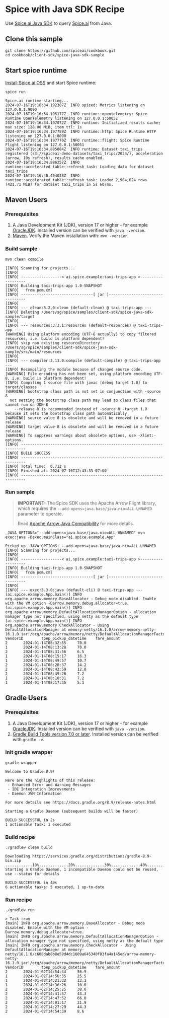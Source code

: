 # Spice with Java SDK Recipe

Use [Spice.ai Java SDK](https://github.com/spiceai/spice-java) to query [Spice.ai](https://github.com/spiceai/spiceai) from Java.

## Clone this sample

```shell
git clone https://github.com/spiceai/cookbook.git
cd cookbook/client-sdk/spice-java-sdk-sample
```

## Start spice runtime

[Install Spice.ai OSS](https://docs.spiceai.org/getting-started) and start Spice runtime:

```shell
spice run
```

```shell
Spice.ai runtime starting...
2024-07-16T19:16:34.192387Z  INFO spiced: Metrics listening on 127.0.0.1:9090
2024-07-16T19:16:34.195177Z  INFO runtime::opentelemetry: Spice Runtime OpenTelemetry listening on 127.0.0.1:50052
2024-07-16T19:16:34.197072Z  INFO runtime: Initialized results cache; max size: 128.00 MiB, item ttl: 1s
2024-07-16T19:16:34.197759Z  INFO runtime::http: Spice Runtime HTTP listening on 127.0.0.1:8090
2024-07-16T19:16:34.197770Z  INFO runtime::flight: Spice Runtime Flight listening on 127.0.0.1:50051
2024-07-16T19:16:34.885084Z  INFO runtime: Dataset taxi_trips registered (s3://spiceai-demo-datasets/taxi_trips/2024/), acceleration (arrow, 10s refresh), results cache enabled.
2024-07-16T19:16:34.886257Z  INFO runtime::accelerated_table::refresh_task: Loading data for dataset taxi_trips
2024-07-16T19:16:40.494038Z  INFO runtime::accelerated_table::refresh_task: Loaded 2,964,624 rows (421.71 MiB) for dataset taxi_trips in 5s 607ms.
```

## Maven Users

### Prerequisites

1. A Java Development Kit (JDK), version 17 or higher - for example [OracleJDK](https://www.oracle.com/java/technologies/downloads/). Installed version can be verified with `java -version`.
1. [Maven](https://maven.apache.org/install.html). Verify the Maven installation with: `mvn -version`

### Build sample

```shell
mvn clean compile
```

```shell
[INFO] Scanning for projects...
[INFO] 
[INFO] ------------------< ai.spice.example:taxi-trips-app >-------------------
[INFO] Building taxi-trips-app 1.0-SNAPSHOT
[INFO]   from pom.xml
[INFO] --------------------------------[ jar ]---------------------------------
[INFO] 
[INFO] --- clean:3.2.0:clean (default-clean) @ taxi-trips-app ---
[INFO] Deleting /Users/sg/spice/samples/client-sdk/spice-java-sdk-sample/target
[INFO] 
[INFO] --- resources:3.3.1:resources (default-resources) @ taxi-trips-app ---
[WARNING] Using platform encoding (UTF-8 actually) to copy filtered resources, i.e. build is platform dependent!
[INFO] skip non existing resourceDirectory /Users/sg/spice/samples/client-sdk/spice-java-sdk-sample/src/main/resources
[INFO] 
[INFO] --- compiler:3.13.0:compile (default-compile) @ taxi-trips-app ---
[INFO] Recompiling the module because of changed source code.
[WARNING] File encoding has not been set, using platform encoding UTF-8, i.e. build is platform dependent!
[INFO] Compiling 1 source file with javac [debug target 1.8] to target/classes
[WARNING] bootstrap class path is not set in conjunction with -source 8
  not setting the bootstrap class path may lead to class files that cannot run on JDK 8
    --release 8 is recommended instead of -source 8 -target 1.8 because it sets the bootstrap class path automatically
[WARNING] source value 8 is obsolete and will be removed in a future release
[WARNING] target value 8 is obsolete and will be removed in a future release
[WARNING] To suppress warnings about obsolete options, use -Xlint:-options.
[INFO] ------------------------------------------------------------------------
[INFO] BUILD SUCCESS
[INFO] ------------------------------------------------------------------------
[INFO] Total time:  0.712 s
[INFO] Finished at: 2024-07-16T12:43:33-07:00
[INFO] ------------------------------------------------------------------------

```

### Run sample

> **IMPORTANT:** The Spice SDK uses the Apache Arrow Flight library, which requires the `--add-opens=java.base/java.nio=ALL-UNNAMED` parameter to operate.
>
> Read [Apache Arrow Java Compatibility](https://arrow.apache.org/docs/java/install.html#java-compatibility) for more details.

```shell
_JAVA_OPTIONS="--add-opens=java.base/java.nio=ALL-UNNAMED" mvn exec:java -Dexec.mainClass="ai.spice.example.App"
```

```shell
Picked up _JAVA_OPTIONS: --add-opens=java.base/java.nio=ALL-UNNAMED
[INFO] Scanning for projects...
[INFO] 
[INFO] ------------------< ai.spice.example:taxi-trips-app >-------------------
[INFO] Building taxi-trips-app 1.0-SNAPSHOT
[INFO]   from pom.xml
[INFO] --------------------------------[ jar ]---------------------------------
[INFO] 
[INFO] --- exec:3.3.0:java (default-cli) @ taxi-trips-app ---
[ai.spice.example.App.main()] INFO org.apache.arrow.memory.BaseAllocator - Debug mode disabled. Enable with the VM option -Darrow.memory.debug.allocator=true.
[ai.spice.example.App.main()] INFO org.apache.arrow.memory.DefaultAllocationManagerOption - allocation manager type not specified, using netty as the default type
[ai.spice.example.App.main()] INFO org.apache.arrow.memory.CheckAllocator - Using DefaultAllocationManager at memory-netty/16.1.0/arrow-memory-netty-16.1.0.jar!/org/apache/arrow/memory/netty/DefaultAllocationManagerFactory.class
VendorID        tpep_pickup_datetime    fare_amount
2       2024-01-14T08:32:55     70.0
1       2024-01-14T08:13:28     70.0
2       2024-01-14T08:31:56     6.5
1       2024-01-14T08:15:17     16.3
1       2024-01-14T08:49:57     10.7
2       2024-01-14T08:28:37     14.2
2       2024-01-14T08:42:59     12.0
2       2024-01-14T08:49:26     7.2
1       2024-01-14T08:10:31     7.2
1       2024-01-14T08:17:35     5.1
```

## Gradle Users

### Prerequisites

1. A Java Development Kit (JDK), version 17 or higher - for example [OracleJDK](https://www.oracle.com/java/technologies/downloads/). Installed version can be verified with `java -version`.
1. [Gradle Build Tools version 7.0 or later](https://gradle.org/install/). Installed version can be verified with `gradle -v`.

### Init gradle wrapper

```shell
gradle wrapper
```

```shell
Welcome to Gradle 8.9!

Here are the highlights of this release:
 - Enhanced Error and Warning Messages
 - IDE Integration Improvements
 - Daemon JVM Information

For more details see https://docs.gradle.org/8.9/release-notes.html

Starting a Gradle Daemon (subsequent builds will be faster)

BUILD SUCCESSFUL in 2s
1 actionable task: 1 executed
```

### Build recipe

```shell
./gradlew clean build
```

```shell
Downloading https://services.gradle.org/distributions/gradle-8.9-bin.zip
............10%.............20%.............30%.............40%.............50%.............60%.............70%.............80%.............90%.............100%
Starting a Gradle Daemon, 1 incompatible Daemon could not be reused, use --status for details

BUILD SUCCESSFUL in 40s
6 actionable tasks: 5 executed, 1 up-to-date
```

### Run recipe

`./gradlew run`

```shell
> Task :run
[main] INFO org.apache.arrow.memory.BaseAllocator - Debug mode disabled. Enable with the VM option -Darrow.memory.debug.allocator=true.
[main] INFO org.apache.arrow.memory.DefaultAllocationManagerOption - allocation manager type not specified, using netty as the default type
[main] INFO org.apache.arrow.memory.CheckAllocator - Using DefaultAllocationManager at memory-netty/16.1.0/c608dab8b8e59d4dc1609a645340f83fa4a145ed/arrow-memory-netty-16.1.0.jar!/org/apache/arrow/memory/netty/DefaultAllocationManagerFactory.class
VendorID        tpep_pickup_datetime    fare_amount
2       2024-01-02T14:54:44     56.9
1       2024-01-02T14:58:35     25.5
1       2024-01-02T14:21:32     12.1
1       2024-01-02T14:36:26     10.0
2       2024-01-02T14:25:25     38.0
2       2024-01-02T14:41:57     44.3
2       2024-01-02T14:47:52     66.0
2       2024-01-02T14:01:17     21.9
2       2024-01-02T14:27:29     44.3
2       2024-01-02T14:54:39     8.6
```
